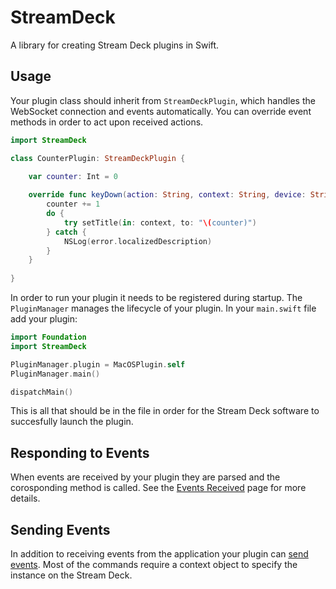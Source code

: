 # StreamDeck

A library for creating Stream Deck plugins in Swift. 

## Usage

Your plugin class should inherit from `StreamDeckPlugin`, which handles the WebSocket connection and events automatically. You can override event methods in order to act upon received actions.  

```swift
import StreamDeck

class CounterPlugin: StreamDeckPlugin {

    var counter: Int = 0
    
    override func keyDown(action: String, context: String, device: String, payload: KeyEvent) {
        counter += 1
        do {
            try setTitle(in: context, to: "\(counter)")
        } catch {
            NSLog(error.localizedDescription)
        }
    }
    
}
```

In order to run your plugin it needs to be registered during startup. The `PluginManager` manages the lifecycle of your plugin. In your `main.swift` file add your plugin:

```swift
import Foundation
import StreamDeck

PluginManager.plugin = MacOSPlugin.self
PluginManager.main()

dispatchMain()
```

This is all that should be in the file in order for the Stream Deck software to succesfully launch the plugin. 

## Responding to Events

When events are received by your plugin they are parsed and the corosponding method is called. See the [Events Received][er] page for more details. 

[er]: https://developer.elgato.com/documentation/stream-deck/sdk/events-received/

## Sending Events

In addition to receiving events from the application your plugin can [send events][se]. Most of the commands require a context object to specify the instance on the Stream Deck. 

[se]: https://developer.elgato.com/documentation/stream-deck/sdk/events-sent/
